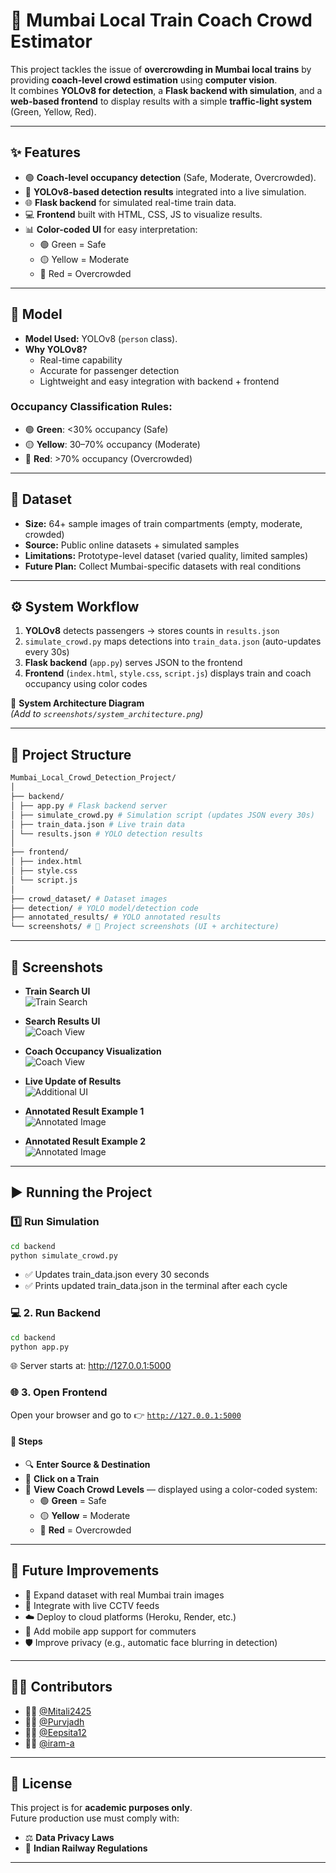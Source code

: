 # 🚆 Mumbai Local Train Coach Crowd Estimator

This project tackles the issue of **overcrowding in Mumbai local trains** by providing **coach-level crowd estimation** using **computer vision**.  
It combines **YOLOv8 for detection**, a **Flask backend with simulation**, and a **web-based frontend** to display results with a simple **traffic-light system** (Green, Yellow, Red).

---

## ✨ Features

- 🟢 **Coach-level occupancy detection** (Safe, Moderate, Overcrowded).  
- 🤖 **YOLOv8-based detection results** integrated into a live simulation.  
- 🌐 **Flask backend** for simulated real-time train data.  
- 💻 **Frontend** built with HTML, CSS, JS to visualize results.  
- 📊 **Color-coded UI** for easy interpretation:  
  - 🟢 Green = Safe  
  - 🟡 Yellow = Moderate  
  - 🔴 Red = Overcrowded  

---

## 🧠 Model

- **Model Used:** YOLOv8 (`person` class).  
- **Why YOLOv8?**  
  - Real-time capability  
  - Accurate for passenger detection  
  - Lightweight and easy integration with backend + frontend  

### Occupancy Classification Rules:

- 🟢 **Green**: <30% occupancy (Safe)  
- 🟡 **Yellow**: 30–70% occupancy (Moderate)  
- 🔴 **Red**: >70% occupancy (Overcrowded)  

---

## 📂 Dataset

- **Size:** 64+ sample images of train compartments (empty, moderate, crowded)  
- **Source:** Public online datasets + simulated samples  
- **Limitations:** Prototype-level dataset (varied quality, limited samples)  
- **Future Plan:** Collect Mumbai-specific datasets with real conditions  

---

## ⚙️ System Workflow

1. **YOLOv8** detects passengers → stores counts in `results.json`  
2. `simulate_crowd.py` maps detections into `train_data.json` (auto-updates every 30s)  
3. **Flask backend** (`app.py`) serves JSON to the frontend  
4. **Frontend** (`index.html`, `style.css`, `script.js`) displays train and coach occupancy using color codes  

📌 **System Architecture Diagram**  
*(Add to `screenshots/system_architecture.png`)*  

---

## 📂 Project Structure
```bash
Mumbai_Local_Crowd_Detection_Project/
│
├── backend/
│ ├── app.py # Flask backend server
│ ├── simulate_crowd.py # Simulation script (updates JSON every 30s)
│ ├── train_data.json # Live train data
│ └── results.json # YOLO detection results
│
├── frontend/
│ ├── index.html
│ ├── style.css
│ └── script.js
│
├── crowd_dataset/ # Dataset images
├── detection/ # YOLO model/detection code
├── annotated_results/ # YOLO annotated results
└── screenshots/ # 📸 Project screenshots (UI + architecture)
```

---

## 📸 Screenshots

- **Train Search UI**  
  ![Train Search](screenshots/Screenshot%202025-09-08%20181854.png)

- **Search Results UI**   
  ![Coach View](screenshots/Screenshot%202025-09-08%20181907.png)

- **Coach Occupancy Visualization**  
  ![Coach View](screenshots/Screenshot%202025-09-08%20181917.png)

- **Live Update of Results**    
  ![Additional UI](screenshots/Screenshot%202025-09-08%20181941.png)

- **Annotated Result Example 1**  
  ![Annotated Image](screenshots/image_19.jpg)

- **Annotated Result Example 2**  
  ![Annotated Image](screenshots/image_28.jpg)

---

## ▶️ Running the Project

### 1️⃣ Run Simulation

```bash
cd backend
python simulate_crowd.py
```
- ✅ Updates train_data.json every 30 seconds
- ✅ Prints updated train_data.json in the terminal after each cycle


### 💻 2. Run Backend

```bash
cd backend
python app.py
```
🌐 Server starts at: http://127.0.0.1:5000


### 🌐 3. Open Frontend

Open your browser and go to 👉 [`http://127.0.0.1:5000`](http://127.0.0.1:5000)


#### 📝 Steps

- 🔍 **Enter Source & Destination**
- 🚆 **Click on a Train**
- 👥 **View Coach Crowd Levels** — displayed using a color-coded system:
  - 🟢 **Green** = Safe  
  - 🟡 **Yellow** = Moderate  
  - 🔴 **Red** = Overcrowded

---

## 🚀 Future Improvements

- 📸 Expand dataset with real Mumbai train images  
- 🎥 Integrate with live CCTV feeds  
- ☁️ Deploy to cloud platforms (Heroku, Render, etc.)  
- 📱 Add mobile app support for commuters  
- 🛡️ Improve privacy (e.g., automatic face blurring in detection)

---

## 🧑‍💻 Contributors

- 👩‍💻 [@Mitali2425](https://github.com/Mitali2425)  
- 👩‍💻 [@Purvjadh](https://github.com/Purvjadh/)
- 👩‍💻 [@Eepsita12](https://github.com/Eepsita12)
- 👩‍💻 [@iram-a](https://github.com/iram-a)

---

## 📜 License

This project is for **academic purposes only**.  
Future production use must comply with:

- ⚖️ **Data Privacy Laws**  
- 🚉 **Indian Railway Regulations**

---

